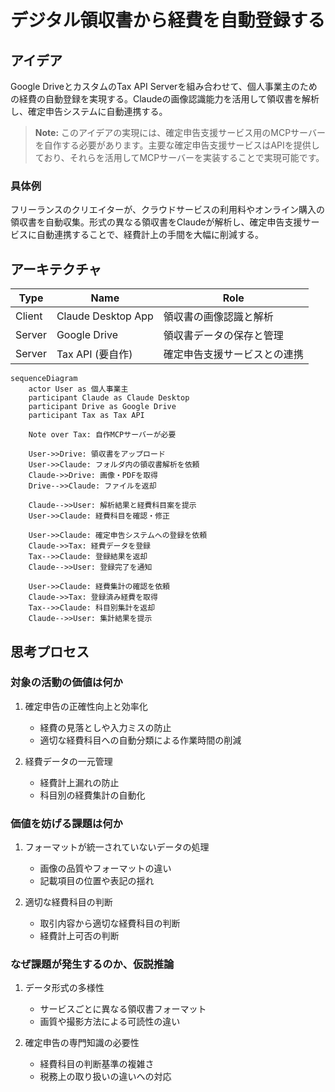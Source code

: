 # デジタル領収書から経費を自動登録する

## アイデア
Google DriveとカスタムのTax API Serverを組み合わせて、個人事業主のための経費の自動登録を実現する。Claudeの画像認識能力を活用して領収書を解析し、確定申告システムに自動連携する。

> **Note:** このアイデアの実現には、確定申告支援サービス用のMCPサーバーを自作する必要があります。主要な確定申告支援サービスはAPIを提供しており、それらを活用してMCPサーバーを実装することで実現可能です。

### 具体例
フリーランスのクリエイターが、クラウドサービスの利用料やオンライン購入の領収書を自動収集。形式の異なる領収書をClaudeが解析し、確定申告支援サービスに自動連携することで、経費計上の手間を大幅に削減する。

## アーキテクチャ

| Type | Name | Role |
|--|--|--|
| Client | Claude Desktop App | 領収書の画像認識と解析 |
| Server | Google Drive | 領収書データの保存と管理 |
| Server | Tax API (要自作) | 確定申告支援サービスとの連携 |

```mermaid
sequenceDiagram
    actor User as 個人事業主
    participant Claude as Claude Desktop
    participant Drive as Google Drive
    participant Tax as Tax API

    Note over Tax: 自作MCPサーバーが必要

    User->>Drive: 領収書をアップロード
    User->>Claude: フォルダ内の領収書解析を依頼
    Claude->>Drive: 画像・PDFを取得
    Drive-->>Claude: ファイルを返却
    
    Claude-->>User: 解析結果と経費科目案を提示
    User->>Claude: 経費科目を確認・修正
    
    User->>Claude: 確定申告システムへの登録を依頼
    Claude->>Tax: 経費データを登録
    Tax-->>Claude: 登録結果を返却
    Claude-->>User: 登録完了を通知
    
    User->>Claude: 経費集計の確認を依頼
    Claude->>Tax: 登録済み経費を取得
    Tax-->>Claude: 科目別集計を返却
    Claude-->>User: 集計結果を提示
```

## 思考プロセス

### 対象の活動の価値は何か
1. 確定申告の正確性向上と効率化
    - 経費の見落としや入力ミスの防止
    - 適切な経費科目への自動分類による作業時間の削減<br>

2. 経費データの一元管理
    - 経費計上漏れの防止
    - 科目別の経費集計の自動化

### 価値を妨げる課題は何か
1. フォーマットが統一されていないデータの処理
    - 画像の品質やフォーマットの違い
    - 記載項目の位置や表記の揺れ<br>

2. 適切な経費科目の判断
    - 取引内容から適切な経費科目の判断
    - 経費計上可否の判断

### なぜ課題が発生するのか、仮説推論
1. データ形式の多様性
    - サービスごとに異なる領収書フォーマット
    - 画質や撮影方法による可読性の違い<br>

2. 確定申告の専門知識の必要性
    - 経費科目の判断基準の複雑さ
    - 税務上の取り扱いの違いへの対応